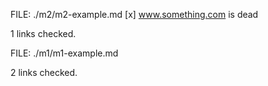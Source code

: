 FILE: ./m2/m2-example.md 
 [x] www.something.com is dead 

 1 links checked. 

  
FILE: ./m1/m1-example.md 

 2 links checked. 

  
